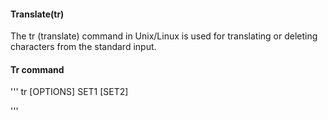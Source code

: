 #### Translate(tr)

The tr (translate) command in Unix/Linux is used for translating or deleting characters from the standard input.

#### Tr command 
'''
tr [OPTIONS] SET1 [SET2]


'''

